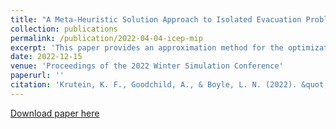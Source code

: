 ```yaml
---
title: "A Meta-Heuristic Solution Approach to Isolated Evacuation Problems"
collection: publications
permalink: /publication/2022-04-04-icep-mip
excerpt: 'This paper provides an approximation method for the optimization of isolated evacuation operations, modeled through the recently introduced Isolated Community Evacuation Problem (ICEP). This routing model optimizes the planning for evacuations of isolated areas, such as islands, mountain valleys, or locations cut off through hostile military action or other hazards that are not accessible by road and require evacuation by a coordinated set of special equipment. Due to its routing structure, the ICEP is NP-complete and does not scale well. The urgent need for decisions during emergencies requires evacuation models to be solved quickly. Therefore, this paper investigates solving this problem using a Biased Random-Key Genetic Algorithm. The paper presents a new decoder specific to the ICEP, that allows to translate in between an instance of the S-ICEP and the BRKGA. This method approximates the global optimum and is suitable for parallel processing. The method is validated through computational experiments.'
date: 2022-12-15
venue: 'Proceedings of the 2022 Winter Simulation Conference'
paperurl: ''
citation: 'Krutein, K. F., Goodchild, A., & Boyle, L. N. (2022). &quot;A Meta-Heuristic Solution Approach to Isolated Evacuation Problems.&quot; <i>Proceedings of the 2022 Winter Simulation Conference</i>'
---
```

[Download paper here]()
